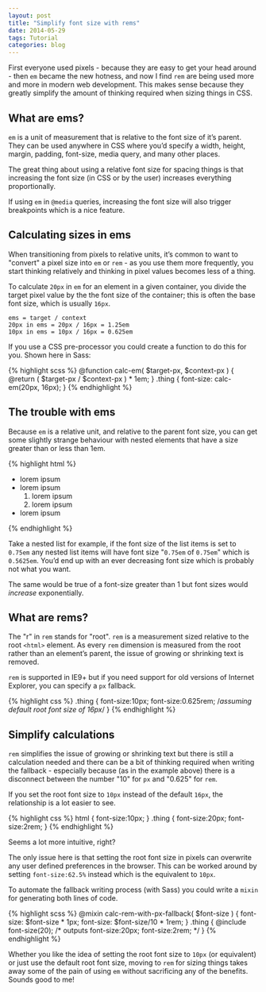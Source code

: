 ```yaml
---
layout: post
title: "Simplify font size with rems"
date: 2014-05-29
tags: Tutorial
categories: blog
---
```


First everyone used pixels - because they are easy to get your head
around - then `em` became the new hotness, and now I find `rem` are
being used more and more in modern web development. This makes sense
because they greatly simplify the amount of thinking required when
sizing things in CSS. 

## What are ems?

`em` is a unit of measurement that is relative to the font size of it’s
parent. They can be used anywhere in CSS where you’d specify a width,
height, margin, padding, font-size, media query, and many other places.

The great thing about using a relative font size for spacing things is
that increasing the font size (in CSS or by the user) increases
everything proportionally.

If using `em` in `@media` queries, increasing the font size will also
trigger breakpoints which is a nice feature.

## Calculating sizes in ems

When transitioning from pixels to relative units, it’s common to want to
"convert" a pixel size into `em` or `rem` - as you use them more
frequently, you start thinking relatively and thinking in pixel values
becomes less of a thing.

To calculate `20px` in `em` for an element in a given container, you
divide the target pixel value by the the font size of the container;
this is often the base font size, which is usually `16px`.

	ems = target / context
	20px in ems = 20px / 16px = 1.25em
	10px in ems = 10px / 16px = 0.625em

If you use a CSS pre-processor you could create a function to do this
for you. Shown here in Sass:

{% highlight scss %}
@function calc-em( $target-px, $context-px ) {
	@return ( $target-px / $context-px ) * 1em;
}
.thing {
	font-size: calc-em(20px, 16px);
}
{% endhighlight %}

## The trouble with ems

Because `em` is a relative unit, and relative to the parent font size,
you can get some slightly strange behaviour with nested elements that
have a size greater than or less than 1em.

{% highlight html %}
<ul>
	<li>lorem ipsum</li>
	<li>lorem ipsum
		<ol>
			<li>lorem ipsum</li>
			<li>lorem ipsum</li>
		</ol>
	</li>
	<li>lorem ipsum</li>
</ul>
{% endhighlight %}

Take a nested list for example, if the font size of the list items is
set to `0.75em` any nested list items will have font size "`0.75em` of
`0.75em`" which is `0.5625em`. You’d end up with an ever decreasing font
size which is probably not what you want.

The same would be true of a font-size greater than 1 but font sizes
would *increase* exponentially.

## What are rems?

The "r" in `rem` stands for "root". `rem` is a measurement sized
relative to the root `<html>` element. As every `rem` dimension is
measured from the root rather than an element’s parent, the issue of
growing or shrinking text is removed.

`rem` is supported in IE9+ but if you need support for old versions of
Internet Explorer, you can specify a `px` fallback.

{% highlight css %}
.thing {
	font-size:10px;
	font-size:0.625rem; /*assuming default root font size of 16px*/
}
{% endhighlight %}

## Simplify calculations

`rem` simplifies the issue of growing or shrinking text but there is
still a calculation needed and there can be a bit of thinking required
when writing the fallback - especially because (as in the example above)
there is a disconnect between the number "10" for `px` and "0.625" for
`rem`.

If you set the root font size to `10px` instead of the default `16px`,
the relationship is a lot easier to see.

{% highlight css %}
html {
	font-size:10px;
}
.thing {
	font-size:20px;
	font-size:2rem;
}
{% endhighlight %}

Seems a lot more intuitive, right?

The only issue here is that setting the root font size in pixels can
overwrite any user defined preferences in the browser. This can be
worked around by setting `font-size:62.5%` instead which is the
equivalent to `10px`.

To automate the fallback writing process (with Sass) you could write
a `mixin` for generating both lines of code.

{% highlight scss %}
@mixin calc-rem-with-px-fallback( $font-size ) {
	font-size: $font-size * 1px;
	font-size: $font-size/10 * 1rem;
}
.thing {
	@include font-size(20);
	/* outputs
	font-size:20px;
	font-size:2rem;
	*/
}
{% endhighlight %}

Whether you like the idea of setting the root font size to `10px` (or
equivalent) or just use the default root font size, moving to `rem` for
sizing things takes away some of the pain of using `em` without
sacrificing any of the benefits. Sounds good to me!
